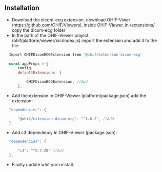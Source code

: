 ## Installation
- Download the dicom-ecg extension, download OHIF-Viwer (https://github.com/OHIF/Viewers), inside OHIF-Viewer, in /extensions/ copy the dicom-ecg folder
- In the path of the OHIF-Viewer project, (ohif/platform/viewer/src/index.js) import the extension and add it to the file:
```js
  Import OHIFDicomECGExtension from '@ohif/extension-dicom-ecg'
  ...
  const appProps = {
      config,
      defaultExtensions: [
          ...
          OHIFDicomECGExtension, //Add
      ],
 ```
- Add the extension in OHIF-Viewer (platform/package.json) add the extension:
```js
  "dependencies": { 
      ...
      "@ohif/extension-dicom-ecg": "^1.0.2", //Add
  }
```
- Add c3 dependency in OHIF-Viewer (package.json):
```js
  "dependencies": {
      ...
      "c3": "^0.7.20" //Add
  },
```
- Finally update whit yarn install.


